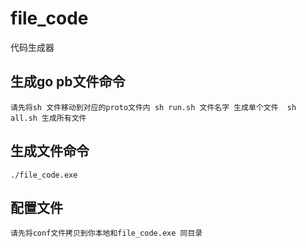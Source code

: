 # file_code
代码生成器

## 生成go pb文件命令
    请先将sh 文件移动到对应的proto文件内 sh run.sh 文件名字 生成单个文件  sh all.sh 生成所有文件
## 生成文件命令
    ./file_code.exe 
## 配置文件
    请先将conf文件拷贝到你本地和file_code.exe 同目录